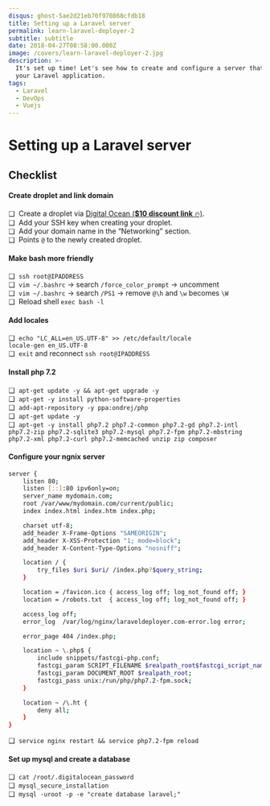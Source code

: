 ```yaml
---
disqus: ghost-5ae2d21eb70f970868cfdb18
title: Setting up a Laravel server
permalink: learn-laravel-deployer-2
subtitle: subtitle
date: 2018-04-27T08:58:00.000Z
image: /covers/learn-laravel-deployer-2.jpg
description: >-
  It's set up time! Let's see how to create and configure a server that can host
  your Laravel application.
tags:
  - Laravel
  - DevOps
  - Vuejs
---
```


# Setting up a Laravel server

<YouTube url="https://www.youtube.com/embed/HQD4yLv-SCQ?rel=0" />

## Checklist

#### Create droplet and link domain
❑ &nbsp;Create a droplet via [Digital Ocean (**$10 discount link** 🔥)](https://m.do.co/c/c6ce8db48f10). \
❑ &nbsp;Add your SSH key when creating your droplet. \
❑ &nbsp;Add your domain name in the “Networking” section. \
❑ &nbsp;Points `@` to the newly created droplet.

#### Make bash more friendly
❑ &nbsp;`ssh root@IPADDRESS` \
❑ &nbsp;`vim ~/.bashrc` → search `/force_color_prompt` → uncomment \
❑ &nbsp;`vim ~/.bashrc` → search `/PS1` → remove `@\h` and `\w` becomes `\W`  \
❑ &nbsp;Reload shell `exec bash -l`

#### Add locales
❑ &nbsp;`echo "LC_ALL=en_US.UTF-8" >> /etc/default/locale` \
`locale-gen en_US.UTF-8` \
❑ &nbsp;`exit` and reconnect `ssh root@IPADDRESS`

#### Install php 7.2
❑ &nbsp;`apt-get update -y && apt-get upgrade -y` \
❑ &nbsp;`apt-get -y install python-software-properties` \
❑ &nbsp;`add-apt-repository -y ppa:ondrej/php` \
❑ &nbsp;`apt-get update -y` \
❑ &nbsp;`apt-get -y install php7.2 php7.2-common php7.2-gd php7.2-intl php7.2-zip php7.2-sqlite3 php7.2-mysql php7.2-fpm php7.2-mbstring php7.2-xml php7.2-curl php7.2-memcached unzip zip composer`

#### Configure your ngnix server

```bash
server {
    listen 80;
    listen [::]:80 ipv6only=on;
    server_name mydomain.com;
    root /var/www/mydomain.com/current/public;
    index index.html index.htm index.php;

    charset utf-8;
    add_header X-Frame-Options "SAMEORIGIN";
    add_header X-XSS-Protection "1; mode=block";
    add_header X-Content-Type-Options "nosniff";

    location / {
        try_files $uri $uri/ /index.php?$query_string;
    }

    location = /favicon.ico { access_log off; log_not_found off; }
    location = /robots.txt  { access_log off; log_not_found off; }

    access_log off;
    error_log  /var/log/nginx/laraveldeployer.com-error.log error;

    error_page 404 /index.php;

    location ~ \.php$ {
        include snippets/fastcgi-php.conf;
        fastcgi_param SCRIPT_FILENAME $realpath_root$fastcgi_script_name;
        fastcgi_param DOCUMENT_ROOT $realpath_root;
        fastcgi_pass unix:/run/php/php7.2-fpm.sock;
    }

    location ~ /\.ht {
        deny all;
    }
}
```

❑ &nbsp;`service nginx restart && service php7.2-fpm reload`

#### Set up mysql and create a database
❑ &nbsp;`cat /root/.digitalocean_password` \
❑ &nbsp;`mysql_secure_installation` \
❑ &nbsp;`mysql -uroot -p -e "create database laravel;"`